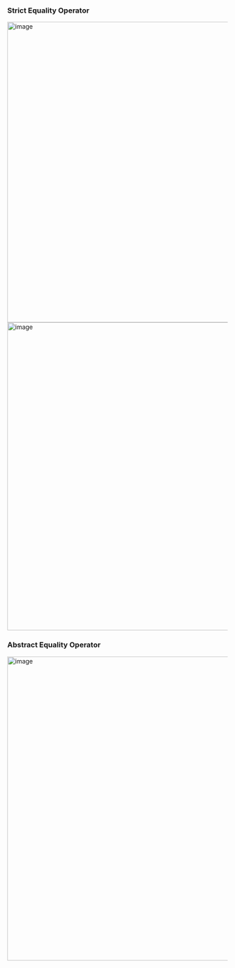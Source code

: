 ### Strict Equality Operator
<img width="687" alt="image" src="https://user-images.githubusercontent.com/124857251/219265419-0690264a-e7ae-4a05-b980-78c4d9304d55.png">
<img width="704" alt="image" src="https://user-images.githubusercontent.com/124857251/219266276-1dbc456e-28e9-4464-8400-f50b767f4fb6.png">

### Abstract Equality Operator
<img width="695" alt="image" src="https://user-images.githubusercontent.com/124857251/219267675-864ad0bb-5910-446a-aef9-0eb85b9b61f8.png">

